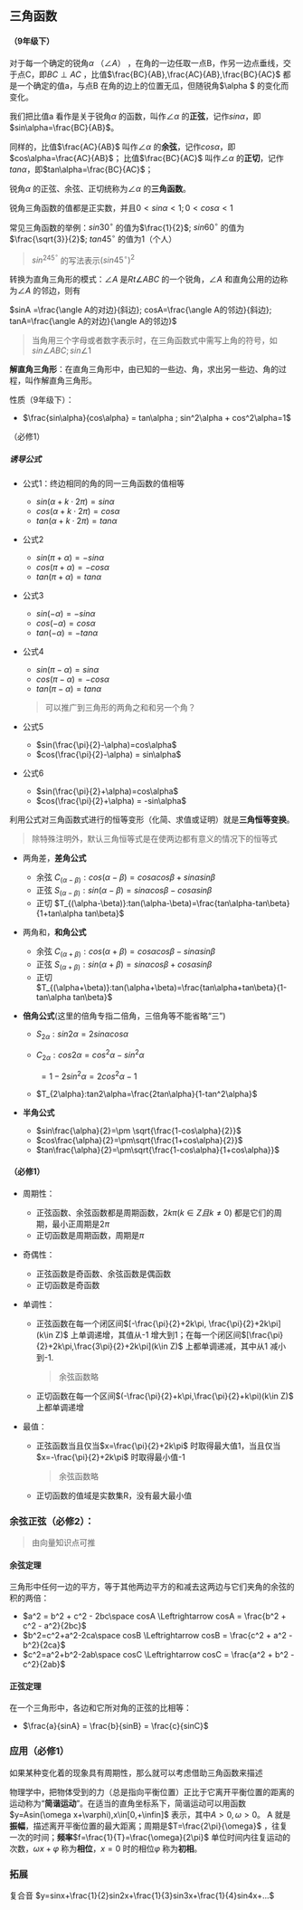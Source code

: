 ## 三角函数

#### （9年级下）

对于每一个确定的锐角$\alpha$ （$\angle A$） ，在角的一边任取一点B，作另一边点垂线，交于点C，即$BC\perp AC$ ，比值$\frac{BC}{AB},\frac{AC}{AB},\frac{BC}{AC}$ 都是一个确定的值a，与点B 在角的边上的位置无瓜，但随锐角$\alpha $ 的变化而变化。

我们把比值a 看作是关于锐角$\alpha$ 的函数，叫作$\angle \alpha$ 的**正弦**，记作$sin \alpha$，即$sin\alpha=\frac{BC}{AB}$。

同样的，比值$\frac{AC}{AB}$ 叫作$\angle \alpha$ 的**余弦**，记作$cos\alpha$，即$cos\alpha=\frac{AC}{AB}$；  比值$\frac{BC}{AC}$ 叫作$\angle \alpha$ 的**正切**，记作$tan\alpha$，即$tan\alpha=\frac{BC}{AC}$；  

锐角$\alpha$ 的正弦、余弦、正切统称为$\angle \alpha$ 的**三角函数**。



锐角三角函数的值都是正实数，并且$0<sin\alpha<1; 0<cos\alpha<1$  

常见三角函数的举例：$sin30^\circ$ 的值为$\frac{1}{2}$; $sin60^\circ$ 的值为$\frac{\sqrt{3}}{2}$; $tan45^\circ$ 的值为1（个人）

> $sin^245^\circ$ 的写法表示$(sin45^\circ)^2$ 

转换为直角三角形的模式：$\angle A$ 是$Rt\angle ABC$ 的一个锐角，$\angle A$ 和直角公用的边称为$\angle A$ 的邻边，则有

$sinA =\frac{\angle A的对边}{斜边}; cosA=\frac{\angle A的邻边}{斜边}; tanA=\frac{\angle A的对边}{\angle A的邻边}$ 

> 当角用三个字母或者数字表示时，在三角函数式中需写上角的符号，如$sin\angle ABC; sin\angle 1$



**解直角三角形**：在直角三角形中，由已知的一些边、角，求出另一些边、角的过程，叫作解直角三角形。



性质（9年级下）：

- $\frac{sin\alpha}{cos\alpha} = tan\alpha ; sin^2\alpha + cos^2\alpha=1$

（必修1）

##### 诱导公式

- 公式1：终边相同的角的同一三角函数的值相等

    - $sin(\alpha + k\cdot2\pi)=sin\alpha$
    - $cos(\alpha + k\cdot2\pi)=cos\alpha$
    - $tan(\alpha + k\cdot2\pi)=tan\alpha$

- 公式2

    - $sin(\pi+\alpha)=-sin\alpha$
    - $cos(\pi+\alpha)=-cos\alpha$
    - $tan(\pi+\alpha)=tan\alpha$

- 公式3

    - $sin(-\alpha)=-sin\alpha$
    - $cos(-\alpha)=cos\alpha$
    - $tan(-\alpha)=-tan\alpha$

- 公式4

    - $sin(\pi-\alpha)=sin\alpha$
    - $cos(\pi-\alpha)=-cos\alpha$
    - $tan(\pi-\alpha)=tan\alpha$

    > 可以推广到三角形的两角之和和另一个角？

- 公式5

    - $sin(\frac{\pi}{2}-\alpha)=cos\alpha$
    - $cos(\frac{\pi}{2}-\alpha) = sin\alpha$

- 公式6

    - $sin(\frac{\pi}{2}+\alpha)=cos\alpha$
    - $cos(\frac{\pi}{2}+\alpha) = -sin\alpha$

利用公式对三角函数式进行的恒等变形（化简、求值或证明）就是**三角恒等变换**。

> 除特殊注明外，默认三角恒等式是在使两边都有意义的情况下的恒等式

- 两角差，**差角公式**

    - 余弦 $C_{(\alpha-\beta)}:cos(\alpha-\beta)=cos\alpha cos\beta+sin\alpha sin\beta$
    - 正弦 $S_{(\alpha-\beta)}:sin(\alpha-\beta)=sin\alpha cos\beta-cos\alpha sin\beta$
    - 正切 $T_{(\alpha-\beta)}:tan(\alpha-\beta)=\frac{tan\alpha-tan\beta}{1+tan\alpha tan\beta}$

- 两角和，**和角公式**

    - 余弦 $C_{(\alpha+\beta)}:cos(\alpha+\beta)=cos\alpha cos\beta-sin\alpha sin\beta$
    - 正弦 $S_{(\alpha+\beta)}:sin(\alpha+\beta)=sin\alpha cos\beta+cos\alpha sin\beta$
    - 正切 $T_{(\alpha+\beta)}:tan(\alpha+\beta)=\frac{tan\alpha+tan\beta}{1-tan\alpha tan\beta}$

- **倍角公式**(这里的倍角专指二倍角，三倍角等不能省略“三”)

    - $S_{2\alpha}:sin2\alpha=2sin\alpha cos\alpha$

    - $C_{2\alpha}:cos2\alpha=cos^2\alpha-sin^2\alpha$

        ​                       $=1-2sin^2\alpha=2cos^2\alpha-1$

    - $T_{2\alpha}:tan2\alpha=\frac{2tan\alpha}{1-tan^2\alpha}$

- **半角公式**

    - $sin\frac{\alpha}{2}=\pm \sqrt{\frac{1-cos\alpha}{2}}$
    - $cos\frac{\alpha}{2}=\pm\sqrt{\frac{1+cos\alpha}{2}}$
    - $tan\frac{\alpha}{2}=\pm\sqrt{\frac{1-cos\alpha}{1+cos\alpha}}$



#### （必修1）

- 周期性：

  - 正弦函数、余弦函数都是周期函数，$2k\pi(k\in Z且 k\ne 0)$ 都是它们的周期，最小正周期是$2\pi$   
  - 正切函数是周期函数，周期是$\pi$  

- 奇偶性：

  - 正弦函数是奇函数、余弦函数是偶函数
  - 正切函数是奇函数

- 单调性：

  - 正弦函数在每一个闭区间$[-\frac{\pi}{2}+2k\pi, \frac{\pi}{2}+2k\pi](k\in Z)$ 上单调递增，其值从-1 增大到1；在每一个闭区间$[\frac{\pi}{2}+2k\pi,\frac{3\pi}{2}+2k\pi](k\in Z)$ 上都单调递减，其中从1 减小到-1.

    > 余弦函数略

  - 正切函数在每一个区间$(-\frac{\pi}{2}+k\pi,\frac{\pi}{2}+k\pi)(k\in Z)$ 上都单调递增

- 最值：

  - 正弦函数当且仅当$x=\frac{\pi}{2}+2k\pi$ 时取得最大值1，当且仅当$x=-\frac{\pi}{2}+2k\pi$ 时取得最小值-1

    > 余弦函数略

  - 正切函数的值域是实数集R，没有最大最小值



### 余弦正弦（必修2）：

> 由向量知识点可推

#### 余弦定理

三角形中任何一边的平方，等于其他两边平方的和减去这两边与它们夹角的余弦的积的两倍：

- $a^2 = b^2 + c^2 - 2bc\space cosA \Leftrightarrow cosA = \frac{b^2 + c^2 - a^2}{2bc}$ 
- $b^2=c^2+a^2-2ca\space cosB \Leftrightarrow cosB = \frac{c^2 + a^2 - b^2}{2ca}$
- $c^2=a^2+b^2-2ab\space cosC \Leftrightarrow cosC = \frac{a^2 + b^2 - c^2}{2ab}$

#### 正弦定理

在一个三角形中，各边和它所对角的正弦的比相等：

- $\frac{a}{sinA} = \frac{b}{sinB} = \frac{c}{sinC}$



### 应用（必修1）

如果某种变化着的现象具有周期性，那么就可以考虑借助三角函数来描述

物理学中，把物体受到的力（总是指向平衡位置）正比于它离开平衡位置的距离的运动称为“**简谐运动**”。在适当的直角坐标系下，简谐运动可以用函数$y=Asin(\omega x+\varphi),x\in[0,+\infin]$ 表示，其中$A>0,\omega>0$。 A 就是**振幅**，描述离开平衡位置的最大距离；周期是$T=\frac{2\pi}{\omega}$ ，往复一次的时间；**频率**$f=\frac{1}{T}=\frac{\omega}{2\pi}$ 单位时间内往复运动的次数，$\omega x+\varphi$ 称为**相位**，$x=0$ 时的相位$\varphi$ 称为**初相**。



### 拓展

复合音 $y=sinx+\frac{1}{2}sin2x+\frac{1}{3}sin3x+\frac{1}{4}sin4x+...$

